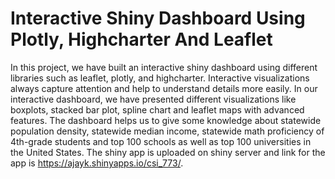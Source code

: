 # Interactive Shiny Dashboard Using Plotly, Highcharter And Leaflet

In this project, we have built an interactive shiny dashboard using different libraries such as leaflet, plotly,
and highcharter. Interactive visualizations always capture attention and help to understand details more easily.
In our interactive dashboard, we have presented different visualizations like boxplots, stacked bar plot, spline
chart and leaflet maps with advanced features. The dashboard helps us to give some knowledge about statewide population
density, statewide median income, statewide math proficiency of 4th-grade students and top 100 schools as well as top 
100 universities in the United States. The shiny app is uploaded on shiny server and link for the app is https://ajayk.shinyapps.io/csi_773/.
